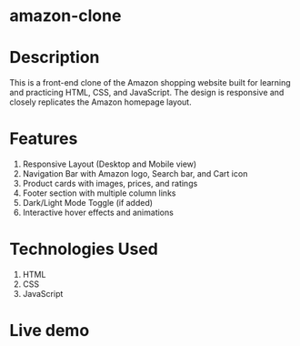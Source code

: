 # amazon-clone

# Description 
This is a front-end clone of the Amazon shopping website built for learning and practicing HTML, CSS, and JavaScript. The design is responsive and closely replicates the Amazon homepage layout.

# Features
1. Responsive Layout (Desktop and Mobile view)
2. Navigation Bar with Amazon logo, Search bar, and Cart icon
3. Product cards with images, prices, and ratings
4. Footer section with multiple column links
5. Dark/Light Mode Toggle (if added)
6. Interactive hover effects and animations

# Technologies Used
1. HTML
2. CSS
3. JavaScript

# Live demo


